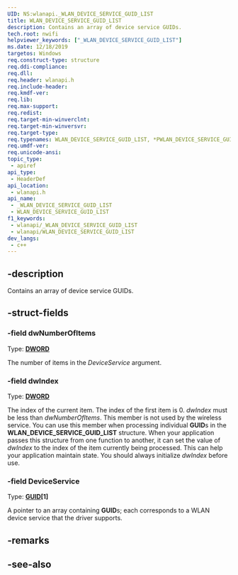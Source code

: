 ```yaml
---
UID: NS:wlanapi._WLAN_DEVICE_SERVICE_GUID_LIST
title: WLAN_DEVICE_SERVICE_GUID_LIST
description: Contains an array of device service GUIDs.
tech.root: nwifi
helpviewer_keywords: ["_WLAN_DEVICE_SERVICE_GUID_LIST"]
ms.date: 12/18/2019
targetos: Windows
req.construct-type: structure
req.ddi-compliance: 
req.dll: 
req.header: wlanapi.h
req.include-header: 
req.kmdf-ver: 
req.lib: 
req.max-support: 
req.redist: 
req.target-min-winverclnt: 
req.target-min-winversvr: 
req.target-type: 
req.typenames: WLAN_DEVICE_SERVICE_GUID_LIST, *PWLAN_DEVICE_SERVICE_GUID_LIST
req.umdf-ver: 
req.unicode-ansi: 
topic_type:
 - apiref
api_type:
 - HeaderDef
api_location:
 - wlanapi.h
api_name:
 - _WLAN_DEVICE_SERVICE_GUID_LIST
 - WLAN_DEVICE_SERVICE_GUID_LIST
f1_keywords:
 - wlanapi/_WLAN_DEVICE_SERVICE_GUID_LIST
 - wlanapi/WLAN_DEVICE_SERVICE_GUID_LIST
dev_langs:
 - c++
---
```


## -description

Contains an array of device service GUIDs.

## -struct-fields

### -field dwNumberOfItems

Type: **[DWORD](/windows/win32/winprog/windows-data-types)**

The number of items in the *DeviceService* argument.

### -field dwIndex

Type: **[DWORD](/windows/win32/winprog/windows-data-types)**

The index of the current item. The index of the first item is 0. *dwIndex* must be less than *dwNumberOfItems*. This member is not used by the wireless service. You can use this member when processing individual **GUID**s in the **WLAN_DEVICE_SERVICE_GUID_LIST** structure. When your application passes this structure from one function to another, it can set the value of *dwIndex* to the index of the item currently being processed. This can help your application maintain state. You should always initialize *dwIndex* before use.

### -field DeviceService

Type: **[GUID](/windows/win32/api/guiddef/ns-guiddef-guid)\[1\]**

A pointer to an array containing **GUID**s; each corresponds to a WLAN device service that the driver supports.

## -remarks

## -see-also
